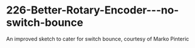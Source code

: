 # 226-Better-Rotary-Encoder---no-switch-bounce
An improved sketch to cater for switch bounce, courtesy of Marko Pinteric
